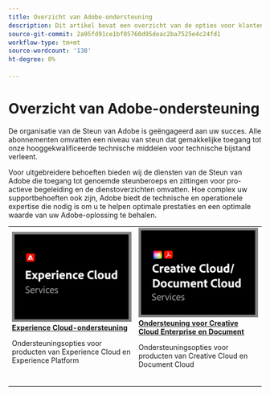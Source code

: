 ```yaml
---
title: Overzicht van Adobe-ondersteuning
description: Dit artikel bevat een overzicht van de opties voor klantenondersteuning voor Adobe Experience Cloud, Adobe Document Cloud en Adobe Creative Cloud.
source-git-commit: 2a95fd91ce1bf05760d95deac2ba7525e4c24fd1
workflow-type: tm+mt
source-wordcount: '138'
ht-degree: 0%

---
```


# Overzicht van Adobe-ondersteuning

De organisatie van de Steun van Adobe is geëngageerd aan uw succes. Alle abonnementen omvatten een niveau van steun dat gemakkelijke toegang tot onze hooggekwalificeerde technische middelen voor technische bijstand verleent.

Voor uitgebreidere behoeften bieden wij de diensten van de Steun van Adobe die toegang tot genoemde steunberoeps en zittingen voor pro-actieve begeleiding en de dienstoverzichten omvatten. Hoe complex uw supportbehoeften ook zijn, Adobe biedt de technische en operationele expertise die nodig is om u te helpen optimale prestaties en een optimale waarde van uw Adobe-oplossing te behalen.

<table style="table-layout:fixed">
<tr>
  <td>
    <a href="dx-overview.md">
    <img alt="DX-ondersteuning" src="assets/ECthumbnail.png"/>
    </a>
    <div>
    <a href="dx-overview.md"><strong>Experience Cloud-ondersteuning</strong></a>
    </div>
    <p>Ondersteuningsopties voor producten van Experience Cloud en Experience Platform</p>
    <br>
  </td>
  <td>
    <a href="dme-overview.md">
      <img alt="Zakelijk" src="assets/CCDCThumbnail.png">
    </a>
    <div>
    <a href="dme-overview.md"><strong>Ondersteuning voor Creative Cloud Enterprise en Document</strong></a>
    </div>
    <p>Ondersteuningsopties voor producten van Creative Cloud en Document Cloud</p>
    <br>
  </td>
</tr>
</table>
